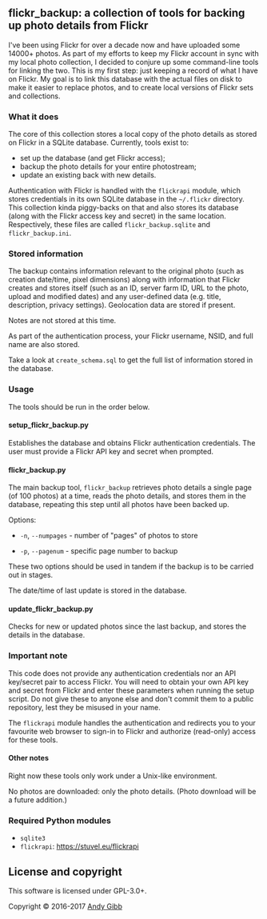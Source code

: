 ## flickr_backup: a collection of tools for backing up photo details from Flickr

I've been using Flickr for over a decade now and have uploaded some 14000+ photos. As part of my efforts to keep my Flickr account in sync with my local photo collection, I decided to conjure up some command-line tools for linking the two. This is my first step: just keeping a record of what I have on Flickr. My goal is to link this database with the actual files on disk to make it easier to replace photos, and to create local versions of Flickr sets and collections.

### What it does

The core of this collection stores a local copy of the photo details as stored on Flickr in a SQLite database. Currently, tools exist to:
* set up the database (and get Flickr access);
* backup the photo details for your entire photostream;
* update an existing back with new details.

Authentication with Flickr is handled with the `flickrapi` module, which stores credentials in its own SQLite database in the `~/.flickr` directory. This collection kinda piggy-backs on that and also stores its database (along with the Flickr access key and secret) in the same location. Respectively, these files are called `flickr_backup.sqlite` and `flickr_backup.ini`.

### Stored information

The backup contains information relevant to the original photo (such as creation date/time, pixel dimensions) along with information that Flickr creates and stores itself (such as an ID, server farm ID, URL to the photo, upload and modified dates) and any user-defined data (e.g. title, description, privacy settings). Geolocation data are stored if present.

Notes are not stored at this time.

As part of the authentication process, your Flickr username, NSID, and full name are also stored.

Take a look at `create_schema.sql` to get the full list of information stored in the database.

### Usage

The tools should be run in the order below.

#### setup_flickr_backup.py

Establishes the database and obtains Flickr authentication credentials. The user must provide a Flickr API key and secret when prompted.

#### flickr_backup.py

The main backup tool, `flickr_backup` retrieves photo details a single page (of 100 photos) at a time, reads the photo details, and stores them in the database, repeating this step until all photos have been backed up.

Options:

* `-n`, `--numpages` - number of "pages" of photos to store

* `-p`, `--pagenum` - specific page number to backup

These two options should be used in tandem if the backup is to be carried out in stages.

The date/time of last update is stored in the database.

#### update_flickr_backup.py

Checks for new or updated photos since the last backup, and stores the details in the database.

### Important note

This code does not provide any authentication credentials nor an API key/secret pair to access Flickr. You will need to obtain your own API key and secret from Flickr and enter these parameters when running the setup script. Do not give these to anyone else and don't commit them to a public repository, lest they be misused in your name.

The `flickrapi` module handles the authentication and redirects you to your favourite web browser to sign-in to Flickr and authorize (read-only) access for these tools.

#### Other notes

Right now these tools only work under a Unix-like environment.

No photos are downloaded: only the photo details. (Photo download will be a future addition.)

### Required Python modules

* `sqlite3`
* `flickrapi`: https://stuvel.eu/flickrapi

## License and copyright

This software is licensed under GPL-3.0+.

Copyright &copy; 2016-2017 [Andy Gibb](https://aggibb.github.io/)
